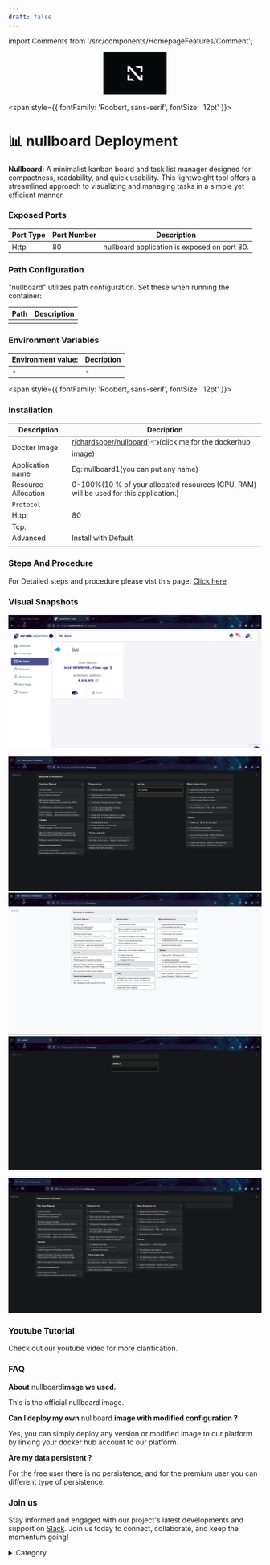 ```yaml
---
draft: false
---
```

import Comments from '/src/components/HomepageFeatures/Comment';

<p align="center">
  <img src="/img/rrv.jpg" alt="Alt Text" width="25%"/>
</p> 


<span style={{ fontFamily: 'Roobert, sans-serif', fontSize: '12pt' }}>

# 📊 nullboard Deployment

**Nullboard:** A minimalist kanban board and task list manager designed for compactness, readability, and quick usability. This lightweight tool offers a streamlined approach to visualizing and managing tasks in a simple yet efficient manner.


### Exposed Ports

| Port Type | Port Number | Description                               |
| --------- | ----------- | ----------------------------------------- |
| Http      | 80          | nullboard application is exposed on port 80. |

### Path Configuration

"nullboard" utilizes path configuration. Set these when running the container:

| Path                          | Description                                |
| ----------------------------- | ------------------------------------------ |
|       |  |


### Environment Variables


|   **Environment value:**          | Decription                                                                                                               | 
| --------------------- | ------                                                                                                                   | 
|-       |  -                              |

</span>



<span style={{ fontFamily: 'Roobert, sans-serif', fontSize: '12pt' }}>

### Installation
|  Description          | Decription                                                                                                               | 
| --------------------- | ------                                                                                                                   | 
| Docker Image          |  [richardsoper/nullboard](https://hub.docker.com/r/richardsoper/nullboard))👈(click me,for the dockerhub image)                                   |
| Application name      |  Eg: nullboard1(you can put any name)                                                                                        | 
| Resource Allocation   |  0-100%(10 % of your allocated resources (CPU, RAM) will be used for this application.)                                  | 
| `Protocol`            |                                                                                                                          | 
|  Http:                | 80                                                                                                                      |
|  Tcp:                 |                                                                                                                          | 
|    Advanced           |    Install with Default                                                                                                  |
                                                                       |


### Steps And Procedure

For Detailed steps and procedure please vist this page: [Click here](https://techscaleinfinite.github.io/introduction/cloud-float/Steps%20and%20procedure)




### Visual Snapshots

![Alt Text](/img/ttt.png)

![Alt Text](/img/ttf.png)
![Alt Text](/img/ttg.png)
![Alt Text](/img/tth.png)

![Alt Text](/img/ttv.png)




### Youtube Tutorial&#x20;

Check out our youtube video for more clarification.



### FAQ

**About**  nullboard**image we used.**

This is the official nullboard image.

**Can I deploy my own** nullboard **image with modified configuration ?**

Yes, you can simply deploy any version or modified image to our platform by linking your docker hub account to our platform.

**Are my data persistent ?**

For the free user there is no persistence, and for the premium user you can different type of persistence.

### Join us

Stay informed and engaged with our project's latest developments and support on [Slack](https://app.slack.com/client/T04QS32JX6E/C04QKEWE146). Join us today to connect, collaborate, and keep the momentum going!&#x20;

<details>

<summary>Category</summary>

Kubernetes, cloud computing, DevOps, cloud services, hosting platform, container orchestration, cloud infrastructure, cloud deployment, cloud management, cloud technology, cloud solutions, nullboard&#x20;

</details>

</span>

<Comments />